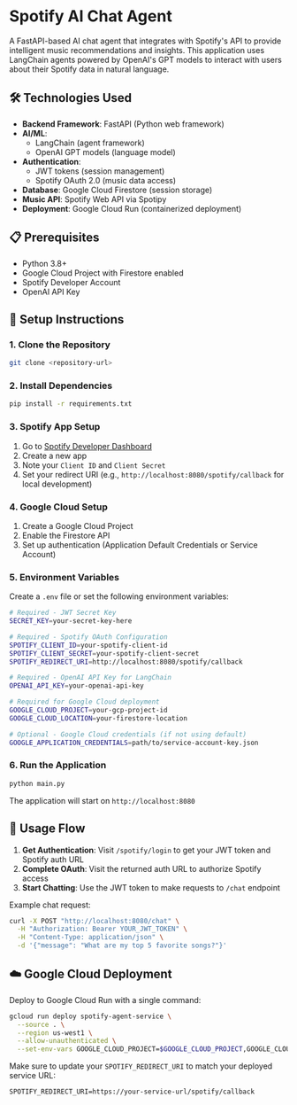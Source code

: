 # Spotify AI Chat Agent

A FastAPI-based AI chat agent that integrates with Spotify's API to provide intelligent music recommendations and insights. This application uses LangChain agents powered by OpenAI's GPT models to interact with users about their Spotify data in natural language.


## 🛠️ Technologies Used

- **Backend Framework**: FastAPI (Python web framework)
- **AI/ML**: 
  - LangChain (agent framework)
  - OpenAI GPT models (language model)
- **Authentication**: 
  - JWT tokens (session management)
  - Spotify OAuth 2.0 (music data access)
- **Database**: Google Cloud Firestore (session storage)
- **Music API**: Spotify Web API via Spotipy
- **Deployment**: Google Cloud Run (containerized deployment)

## 📋 Prerequisites

- Python 3.8+
- Google Cloud Project with Firestore enabled
- Spotify Developer Account
- OpenAI API Key

## 🚀 Setup Instructions

### 1. Clone the Repository

```bash
git clone <repository-url>
```

### 2. Install Dependencies

```bash
pip install -r requirements.txt
```

### 3. Spotify App Setup

1. Go to [Spotify Developer Dashboard](https://developer.spotify.com/dashboard)
2. Create a new app
3. Note your `Client ID` and `Client Secret`
4. Set your redirect URI (e.g., `http://localhost:8080/spotify/callback` for local development)

### 4. Google Cloud Setup

1. Create a Google Cloud Project
2. Enable the Firestore API
3. Set up authentication (Application Default Credentials or Service Account)

### 5. Environment Variables

Create a `.env` file or set the following environment variables:

```bash
# Required - JWT Secret Key
SECRET_KEY=your-secret-key-here

# Required - Spotify OAuth Configuration
SPOTIFY_CLIENT_ID=your-spotify-client-id
SPOTIFY_CLIENT_SECRET=your-spotify-client-secret
SPOTIFY_REDIRECT_URI=http://localhost:8080/spotify/callback

# Required - OpenAI API Key for LangChain
OPENAI_API_KEY=your-openai-api-key

# Required for Google Cloud deployment
GOOGLE_CLOUD_PROJECT=your-gcp-project-id
GOOGLE_CLOUD_LOCATION=your-firestore-location

# Optional - Google Cloud credentials (if not using default)
GOOGLE_APPLICATION_CREDENTIALS=path/to/service-account-key.json
```

### 6. Run the Application

```bash
python main.py
```

The application will start on `http://localhost:8080`


## 💬 Usage Flow

1. **Get Authentication**: Visit `/spotify/login` to get your JWT token and Spotify auth URL
2. **Complete OAuth**: Visit the returned auth URL to authorize Spotify access
3. **Start Chatting**: Use the JWT token to make requests to `/chat` endpoint

Example chat request:
```bash
curl -X POST "http://localhost:8080/chat" \
  -H "Authorization: Bearer YOUR_JWT_TOKEN" \
  -H "Content-Type: application/json" \
  -d '{"message": "What are my top 5 favorite songs?"}'
```

## ☁️ Google Cloud Deployment

Deploy to Google Cloud Run with a single command:

```bash
gcloud run deploy spotify-agent-service \
  --source . \
  --region us-west1 \
  --allow-unauthenticated \
  --set-env-vars GOOGLE_CLOUD_PROJECT=$GOOGLE_CLOUD_PROJECT,GOOGLE_CLOUD_LOCATION=$GOOGLE_CLOUD_LOCATION,SECRET_KEY=$SECRET_KEY,SPOTIFY_CLIENT_ID=$SPOTIFY_CLIENT_ID,SPOTIFY_CLIENT_SECRET=$SPOTIFY_CLIENT_SECRET,SPOTIFY_REDIRECT_URI=$SPOTIFY_REDIRECT_URI,OPENAI_API_KEY=$OPENAI_API_KEY
```

Make sure to update your `SPOTIFY_REDIRECT_URI` to match your deployed service URL:
```
SPOTIFY_REDIRECT_URI=https://your-service-url/spotify/callback
```
